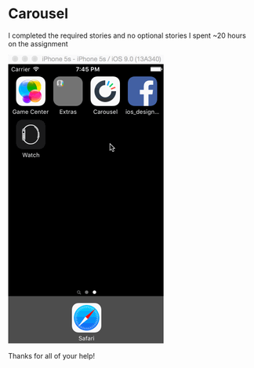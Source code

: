 # Carousel

I completed the required stories and no optional stories
I spent ~20 hours on the assignment

![Animated gif demo](https://github.com/tracychu/Carousel/blob/master/CarouselDemo.gif)

Thanks for all of your help!
